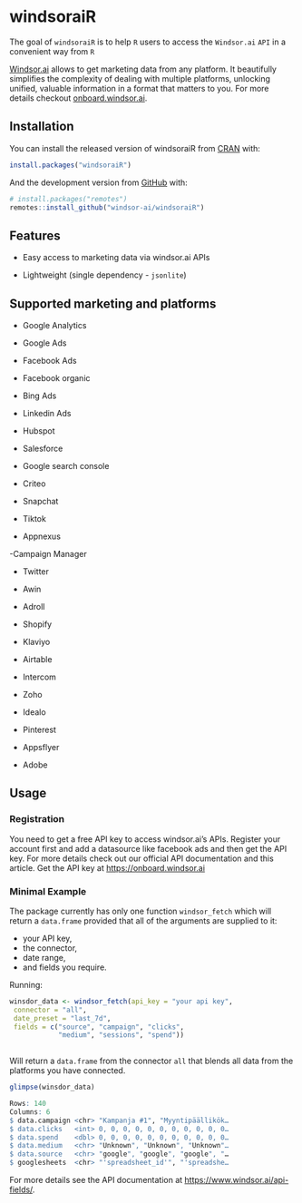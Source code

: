 
<!-- README.md is generated from README.Rmd. Please edit that file -->

# windsoraiR

<!-- badges: start -->
<!-- badges: end -->

The goal of `windsoraiR` is to help `R` users to access the `Windsor.ai`
`API` in a convenient way from `R`

[Windsor.ai](https://www.windsor.ai/) allows to get marketing data from
any platform. It beautifully simplifies the complexity of dealing with
multiple platforms, unlocking unified, valuable information in a format
that matters to you. For more details checkout
[onboard.windsor.ai](https://onboard.windsor.ai/).

## Installation

You can install the released version of windsoraiR from
[CRAN](https://CRAN.R-project.org) with:

``` r
install.packages("windsoraiR")
```

And the development version from [GitHub](https://github.com/) with:

``` r
# install.packages("remotes")
remotes::install_github("windsor-ai/windsoraiR")
```

## Features

-   Easy access to marketing data via windsor.ai APIs

-   Lightweight (single dependency - `jsonlite`)

## Supported marketing and platforms

-   Google Analytics

-   Google Ads

-   Facebook Ads

-   Facebook organic

-   Bing Ads

-   Linkedin Ads

-   Hubspot

-   Salesforce

-   Google search console

-   Criteo

-   Snapchat

-   Tiktok

-   Appnexus

-Campaign Manager

-   Twitter

-   Awin

-   Adroll

-   Shopify

-   Klaviyo

-   Airtable

-   Intercom

-   Zoho

-   Idealo

-   Pinterest

-   Appsflyer

-   Adobe

## Usage

### Registration

You need to get a free API key to access windsor.ai’s APIs. Register
your account first and add a datasource like facebook ads and then get
the API key. For more details check out our official API documentation
and this article. Get the API key at <https://onboard.windsor.ai>

### Minimal Example

The package currently has only one function `windsor_fetch` which will
return a `data.frame` provided that all of the arguments are supplied to
it:

-   your API key,
-   the connector,
-   date range,
-   and fields you require.

Running:

``` r
winsdor_data <- windsor_fetch(api_key = "your api key",
 connector = "all",
 date_preset = "last_7d",
 fields = c("source", "campaign", "clicks",
            "medium", "sessions", "spend"))
            
```

Will return a `data.frame` from the connector `all` that blends all data
from the platforms you have connected.

``` r
glimpse(winsdor_data)

Rows: 140
Columns: 6
$ data.campaign <chr> "Kampanja #1", "Myyntipäällikök…
$ data.clicks   <int> 0, 0, 0, 0, 0, 0, 0, 0, 0, 0, 0…
$ data.spend    <dbl> 0, 0, 0, 0, 0, 0, 0, 0, 0, 0, 0…
$ data.medium   <chr> "Unknown", "Unknown", "Unknown"…
$ data.source   <chr> "google", "google", "google", "…
$ googlesheets  <chr> "'spreadsheet_id'", "'spreadshe…
```

For more details see the API documentation at
<https://www.windsor.ai/api-fields/>.
